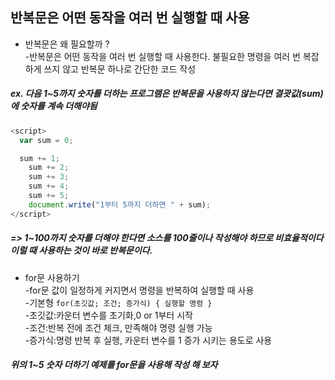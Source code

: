 ## 반복문은 어떤 동작을 여러 번 실행할 때 사용  

* 반복문은 왜 필요할까 ?  
  -반복문은 어떤 동작을 여러 번 실행할 때 사용한다. 불필요한 명령을 여러 번 복잡하게 쓰지 않고 반복문 하나로 간단한 코드 작성  

##### ex. 다음 1~5까지 숫자를 더하는 프로그램은 반복문을 사용하지 않는다면 결괏값(sum)에 숫자를 계속 더해야됨  

```javascript
<script>
  var sum = 0;

  sum += 1;
	sum += 2;
	sum += 3;
	sum += 4;
	sum += 5;
	document.write("1부터 5까지 더하면 " + sum);
</script>
```
##### => 1~100까지 숫자를 더해야 한다면 소스를 100줄이나 작성해야 하므로 비효율적이다 이럴 때 사용하는 것이 바로 반복문이다.  
* for문 사용하기  
  -for문 값이 일정하게 커지면서 명령을 반복하여 실행할 때 사용  
  -기본형 `for(초깃값; 조건; 증가식) { 실행할 명령 }`  
  -초깃값:카운터 변수를 초기화,0 or 1부터 시작  
  -조건:반복 전에 조건 체크, 만족해야 명령 실행 가능  
  -증가식:명령 반복 후 실행, 카운터 변수를 1 증가 시키는 용도로 사용   

##### 위의 1~5 숫자 더하기 예제를 for문을 사용해 작성 해 보자  

